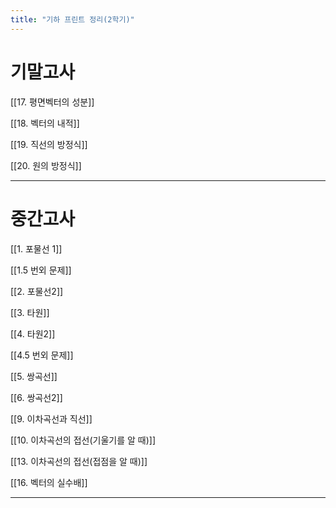 ```yaml
---
title: "기하 프린트 정리(2학기)"
---
```


# 기말고사

[[17. 평면벡터의 성분]]


[[18. 벡터의 내적]]


[[19. 직선의 방정식]]


[[20. 원의 방정식]]


---

# 중간고사

[[1. 포물선 1]]


[[1.5 번외 문제]]


[[2. 포물선2]]


[[3. 타원]]


[[4. 타원2]]


[[4.5 번외 문제]]


[[5. 쌍곡선]]


[[6. 쌍곡선2]]


[[9. 이차곡선과 직선]]


[[10. 이차곡선의 접선(기울기를 알 때)]]


[[13. 이차곡선의 접선(접점을 알 때)]]


[[16. 벡터의 실수배]]


---